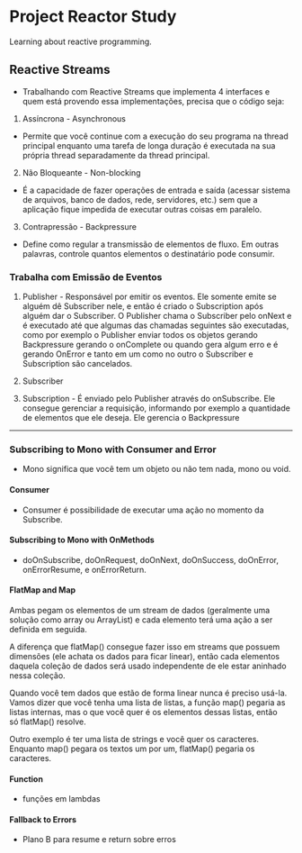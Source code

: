 # Project Reactor Study
Learning about reactive programming.

<h2>Reactive Streams</h2>

* Trabalhando com Reactive Streams que implementa 4 interfaces e quem está provendo essa implementações, precisa que o código seja:

1. Assíncrona - Asynchronous 

* Permite que você continue com a execução do seu programa na thread principal enquanto uma tarefa de longa duração é executada na sua própria thread separadamente da thread principal.

2. Não Bloqueante - Non-blocking 

* É a capacidade de fazer operações de entrada e saída (acessar sistema de arquivos, banco de dados, rede, servidores, etc.) sem que a aplicação fique impedida de executar outras coisas em paralelo.

3. Contrapressão - Backpressure

* Define como regular a transmissão de elementos de fluxo. Em outras palavras, controle quantos elementos o destinatário pode consumir.

<h3>Trabalha com Emissão de Eventos</h3>

1. Publisher - Responsável por emitir os eventos. Ele somente emite se alguém dê Subscriber nele, e então é criado o Subscription após alguém dar o Subscriber. O Publisher chama o Subscriber pelo onNext e é executado até que algumas das chamadas seguintes são executadas, como por exemplo o Publisher enviar todos os objetos gerando Backpressure gerando o onComplete ou quando gera algum erro e é gerando OnError e tanto em um como no outro o Subscriber e Subscription são cancelados.

2. Subscriber 

3. Subscription - É enviado pelo Publisher através do onSubscribe. Ele consegue gerenciar a requisição, informando por exemplo a quantidade de elementos que ele deseja. Ele gerencia o Backpressure

<hr/>

<h3>Subscribing to Mono with Consumer and Error</h3>

* Mono significa que você tem um objeto ou não tem nada, mono ou void.

<h4>Consumer</h4>

* Consumer é possibilidade de executar uma ação no momento da Subscribe.

<h4>Subscribing to Mono with OnMethods</h4>

* doOnSubscribe, doOnRequest, doOnNext, doOnSuccess, doOnError, onErrorResume, e onErrorReturn.

<h4>FlatMap and Map</h4>

<p>Ambas pegam os elementos de um stream de dados (geralmente uma solução como array ou ArrayList) e cada elemento terá uma ação a ser definida em seguida.</p>

<p>A diferença que flatMap() consegue fazer isso em streams que possuem dimensões (ele achata os dados para ficar linear), então cada elementos daquela coleção de dados será usado independente de ele estar aninhado nessa coleção.</p>

<p>Quando você tem dados que estão de forma linear nunca é preciso usá-la.
Vamos dizer que você tenha uma lista de listas, a função map() pegaria as listas internas, mas o que você quer é os elementos dessas listas, então só flatMap() resolve.</p>

<p>Outro exemplo é ter uma lista de strings e você quer os caracteres. Enquanto map() pegara os textos um por um, flatMap() pegaria os caracteres.</p>

<h4>Function</h4>

* funções em lambdas

<h4>Fallback to Errors</h4>

* Plano B para resume e return sobre erros





